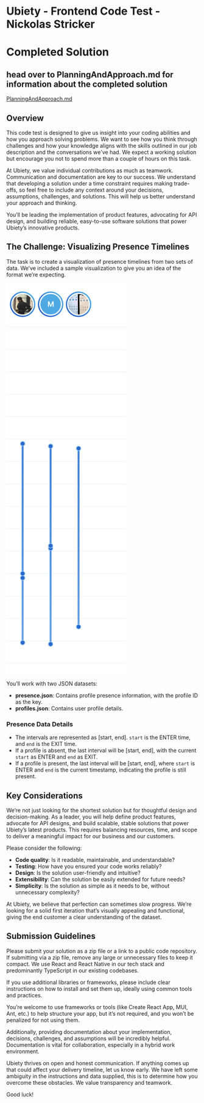 # Ubiety - Frontend Code Test - Nickolas Stricker
# Completed Solution

## head over to PlanningAndApproach.md for information about the completed solution
[PlanningAndApproach.md](PlanningAndApproach.md)

## Overview  
This code test is designed to give us insight into your coding abilities and how you approach solving problems. We want to see how you think through challenges and how your knowledge aligns with the skills outlined in our job description and the conversations we've had. We expect a working solution but encourage you not to spend more than a couple of hours on this task.

At Ubiety, we value individual contributions as much as teamwork. Communication and documentation are key to our success. We understand that developing a solution under a time constraint requires making trade-offs, so feel free to include any context around your decisions, assumptions, challenges, and solutions. This will help us better understand your approach and thinking.

You’ll be leading the implementation of product features, advocating for API design, and building reliable, easy-to-use software solutions that power Ubiety’s innovative products.

## The Challenge: Visualizing Presence Timelines

The task is to create a visualization of presence timelines from two sets of data. We’ve included a sample visualization to give you an idea of the format we’re expecting.

![Presence Visualization](./presence-timeline.png)

You’ll work with two JSON datasets:  
- **presence.json**: Contains profile presence information, with the profile ID as the key.
- **profiles.json**: Contains user profile details.

### Presence Data Details
- The intervals are represented as [start, end]. `start` is the ENTER time, and `end` is the EXIT time.
- If a profile is absent, the last interval will be [start, end], with the current `start` as ENTER and `end` as EXIT.
- If a profile is present, the last interval will be [start, end], where `start` is ENTER and `end` is the current timestamp, indicating the profile is still present.

## Key Considerations

We’re not just looking for the shortest solution but for thoughtful design and decision-making. As a leader, you will help define product features, advocate for API designs, and build scalable, stable solutions that power Ubiety’s latest products. This requires balancing resources, time, and scope to deliver a meaningful impact for our business and our customers.

Please consider the following:
- **Code quality**: Is it readable, maintainable, and understandable?
- **Testing**: How have you ensured your code works reliably?
- **Design**: Is the solution user-friendly and intuitive?
- **Extensibility**: Can the solution be easily extended for future needs?
- **Simplicity**: Is the solution as simple as it needs to be, without unnecessary complexity?

At Ubiety, we believe that perfection can sometimes slow progress. We’re looking for a solid first iteration that’s visually appealing and functional, giving the end customer a clear understanding of the dataset.

## Submission Guidelines

Please submit your solution as a zip file or a link to a public code repository. If submitting via a zip file, remove any large or unnecessary files to keep it compact. We use React and React Native in our tech stack and predominantly TypeScript in our existing codebases.

If you use additional libraries or frameworks, please include clear instructions on how to install and set them up, ideally using common tools and practices.

You’re welcome to use frameworks or tools (like Create React App, MUI, Ant, etc.) to help structure your app, but it’s not required, and you won’t be penalized for not using them.

Additionally, providing documentation about your implementation, decisions, challenges, and assumptions will be incredibly helpful. Documentation is vital for collaboration, especially in a hybrid work environment.

Ubiety thrives on open and honest communication. If anything comes up that could affect your delivery timeline, let us know early. We have left some ambiguity in the instructions and data supplied, this is to determine how you overcome these obstacles. We value transparency and teamwork.

Good luck!

